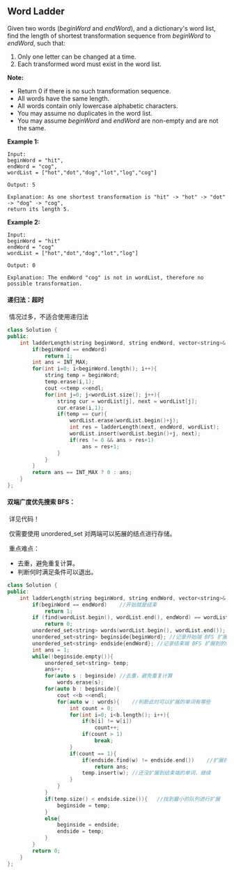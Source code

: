 ## Word Ladder

Given two words (*beginWord* and *endWord*), and a dictionary's word list, find the length of shortest transformation sequence from *beginWord* to *endWord*, such that:

1. Only one letter can be changed at a time.
2. Each transformed word must exist in the word list.

**Note:**

- Return 0 if there is no such transformation sequence.
- All words have the same length.
- All words contain only lowercase alphabetic characters.
- You may assume no duplicates in the word list.
- You may assume *beginWord* and *endWord* are non-empty and are not the same.

**Example 1:**

```
Input:
beginWord = "hit",
endWord = "cog",
wordList = ["hot","dot","dog","lot","log","cog"]

Output: 5

Explanation: As one shortest transformation is "hit" -> "hot" -> "dot" -> "dog" -> "cog",
return its length 5.
```

**Example 2:**

```
Input:
beginWord = "hit"
endWord = "cog"
wordList = ["hot","dot","dog","lot","log"]

Output: 0

Explanation: The endWord "cog" is not in wordList, therefore no possible transformation.
```

#### 递归法：超时

​		情况过多，不适合使用递归法

```c++
class Solution {
public:
    int ladderLength(string beginWord, string endWord, vector<string>& wordList) {
        if(beginWord == endWord)
            return 1;
        int ans = INT_MAX;
        for(int i=0; i<beginWord.length(); i++){
            string temp = beginWord;
            temp.erase(i,1);
            cout <<temp <<endl;
            for(int j=0; j<wordList.size(); j++){
                string cur = wordList[j], next = wordList[j];
                cur.erase(i,1);
                if(temp == cur){
                    wordList.erase(wordList.begin()+j);
                    int res = ladderLength(next, endWord, wordList);
                    wordList.insert(wordList.begin()+j, next);
                    if(res != 0 && ans > res+1)
                        ans = res+1;
                }
            }
        }
        return ans == INT_MAX ? 0 : ans;
    }
};
```

#### 双端广度优先搜索 BFS：

​		详见代码！

​		仅需要使用 unordered_set 对两端可以拓展的结点进行存储。

​		重点难点：

- 去重，避免重复计算。
- 判断何时满足条件可以退出。

```c++
class Solution {
public:
    int ladderLength(string beginWord, string endWord, vector<string>& wordList) {
        if(beginWord == endWord)    //开始就是结束
            return 1;
        if (find(wordList.begin(), wordList.end(), endWord) == wordList.end())  //根本没法结束
            return 0;
        unordered_set<string> words(wordList.begin(), wordList.end());
        unordered_set<string> beginside{beginWord}; //记录开始端 BFS 扩展到的结点
        unordered_set<string> endside{endWord}; //记录结束端 BFS 扩展到的结点
        int ans = 1;
        while(!beginside.empty()){
            unordered_set<string> temp;
            ans++;
            for(auto s : beginside) //去重，避免重复计算
                words.erase(s);
            for(auto b : beginside){
                cout <<b <<endl;
                for(auto w : words){    //判断此时可以扩展的单词有哪些
                    int count = 0;
                    for(int i=0; i<b.length(); i++){
                        if(b[i] != w[i])
                            count++;
                        if(count > 1)
                            break;
                    }
                    if(count == 1){
                        if(endside.find(w) != endside.end())    //扩展的单词已经是结束端的单词，结束
                            return ans;
                        temp.insert(w); //还没扩展到结束端的单词，继续
                    }
                }
            }
            if(temp.size() < endside.size()){   //找到最小的队列进行扩展
                beginside = temp;
            }
            else{
                beginside = endside;
                endside = temp;
            }
        }
        return 0;
    }
};
```

